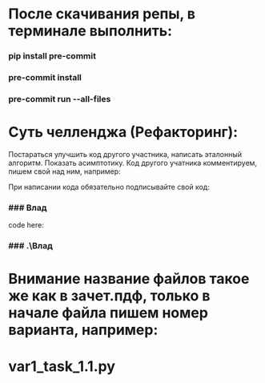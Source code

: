 # После скачивания репы, в терминале выполнить:
### pip install pre-commit
### pre-commit install
### pre-commit run --all-files

# Суть челленджа (Рефакторинг):
Постараться улучшить код другого участника, написать эталонный алгоритм. Показать асимптотику. Код другого учатника комментируем, пишем свой над ним, например:

При написании кода обязательно подписывайте свой код:
### \#\#\# Влад
code here:
### \#\#\# .\Влад


# Внимание название файлов такое же как в зачет.пдф, только в начале файла пишем номер варианта, например:
# var1_task_1.1.py
